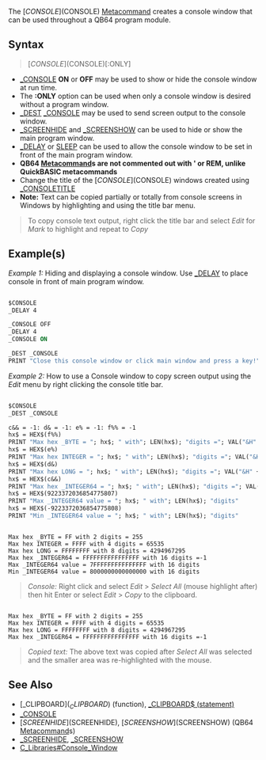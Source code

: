 The [$CONSOLE]($CONSOLE) [Metacommand](Metacommand) creates a console window that can be used throughout a QB64 program module.

## Syntax

> [$CONSOLE]($CONSOLE)[:ONLY]

* [_CONSOLE](_CONSOLE) **ON** or **OFF** may be used to show or hide the console window at run time.
* The **:ONLY** option can be used when only a console window is desired without a program window.
* [_DEST](_DEST) [_CONSOLE](_CONSOLE) may be used to send screen output to the console window.
* [_SCREENHIDE](_SCREENHIDE) and [_SCREENSHOW](_SCREENSHOW) can be used to hide or show the main program window.
* [_DELAY](_DELAY) or [SLEEP](SLEEP) can be used to allow the console window to be set in front of the main program window.
* **QB64 [Metacommand](Metacommand)s are not commented out with ' or REM, unlike QuickBASIC metacommands**
* Change the title of the [$CONSOLE]($CONSOLE) windows created using [_CONSOLETITLE](_CONSOLETITLE)
* **Note:** Text can be copied partially or totally from console screens in Windows by highlighting and using the title bar menu. 
> To copy console text output, right click the title bar and select *Edit* for *Mark* to highlight and repeat to *Copy* 

## Example(s)

*Example 1:* Hiding and displaying a console window. Use [_DELAY](_DELAY) to place console in front of main program window.

```vb

$CONSOLE
_DELAY 4

_CONSOLE OFF
_DELAY 4
_CONSOLE ON

_DEST _CONSOLE
PRINT "Close this console window or click main window and press a key!" 

```

*Example 2:* How to use a Console window to copy screen output using the *Edit* menu by right clicking the console title bar.

```vb

$CONSOLE
_DEST _CONSOLE

c&& = -1: d& = -1: e% = -1: f%% = -1
hx$ = HEX$(f%%)
PRINT "Max hex _BYTE = "; hx$; " with"; LEN(hx$); "digits ="; VAL("&H" + hx$)
hx$ = HEX$(e%)
PRINT "Max hex INTEGER = "; hx$; " with"; LEN(hx$); "digits ="; VAL("&H" + hx$)
hx$ = HEX$(d&)
PRINT "Max hex LONG = "; hx$; " with"; LEN(hx$); "digits ="; VAL("&H" + hx$)
hx$ = HEX$(c&&)
PRINT "Max hex _INTEGER64 = "; hx$; " with"; LEN(hx$); "digits ="; VAL("&H" + hx$)
hx$ = HEX$(9223372036854775807)
PRINT "Max _INTEGER64 value = "; hx$; " with"; LEN(hx$); "digits"
hx$ = HEX$(-9223372036854775808)
PRINT "Min _INTEGER64 value = "; hx$; " with"; LEN(hx$); "digits" 

```

```text

Max hex _BYTE = FF with 2 digits = 255
Max hex INTEGER = FFFF with 4 digits = 65535
Max hex LONG = FFFFFFFF with 8 digits = 4294967295
Max hex _INTEGER64 = FFFFFFFFFFFFFFFF with 16 digits =-1
Max _INTEGER64 value = 7FFFFFFFFFFFFFFF with 16 digits
Min _INTEGER64 value = 8000000000000000 with 16 digits

```

> *Console:* Right click and select *Edit* > *Select All* (mouse highlight after) then hit Enter or select *Edit* > *Copy* to the clipboard.

```text

Max hex _BYTE = FF with 2 digits = 255
Max hex INTEGER = FFFF with 4 digits = 65535
Max hex LONG = FFFFFFFF with 8 digits = 4294967295
Max hex _INTEGER64 = FFFFFFFFFFFFFFFF with 16 digits =-1

```

> *Copied text:* The above text was copied after *Select All* was selected and the smaller area was re-highlighted with the mouse.

## See Also

* [_CLIPBOARD$](_CLIPBOARD$) (function), [_CLIPBOARD$ (statement)](_CLIPBOARD$-(statement))
* [_CONSOLE](_CONSOLE)
* [$SCREENHIDE]($SCREENHIDE), [$SCREENSHOW]($SCREENSHOW) (QB64 [Metacommand](Metacommand)s)
* [_SCREENHIDE](_SCREENHIDE), [_SCREENSHOW](_SCREENSHOW)
* [C_Libraries#Console_Window](C-Libraries#Console_Window)
